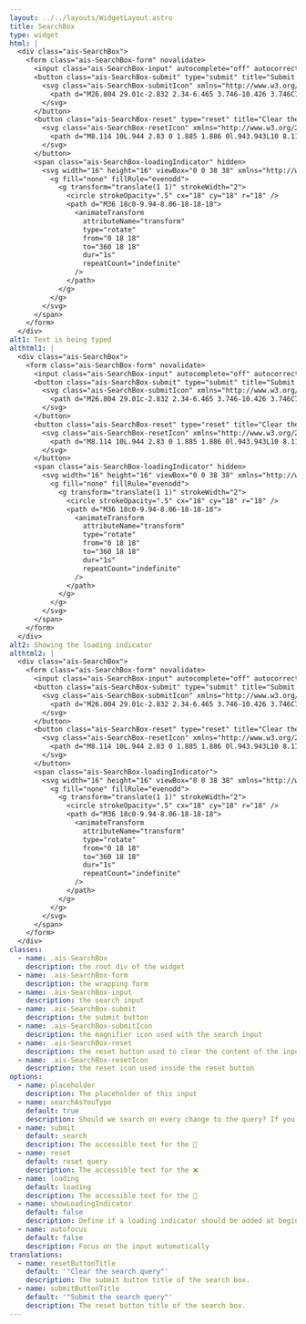 ```yaml
---
layout: ../../layouts/WidgetLayout.astro
title: SearchBox
type: widget
html: |
  <div class="ais-SearchBox">
    <form class="ais-SearchBox-form" novalidate>
      <input class="ais-SearchBox-input" autocomplete="off" autocorrect="off" autocapitalize="off" placeholder="Search for products" spellcheck="false" maxlength="512" type="search" value="" />
      <button class="ais-SearchBox-submit" type="submit" title="Submit the search query.">
        <svg class="ais-SearchBox-submitIcon" xmlns="http://www.w3.org/2000/svg" width="10" height="10" viewBox="0 0 40 40" aria-hidden="true">
          <path d="M26.804 29.01c-2.832 2.34-6.465 3.746-10.426 3.746C7.333 32.756 0 25.424 0 16.378 0 7.333 7.333 0 16.378 0c9.046 0 16.378 7.333 16.378 16.378 0 3.96-1.406 7.594-3.746 10.426l10.534 10.534c.607.607.61 1.59-.004 2.202-.61.61-1.597.61-2.202.004L26.804 29.01zm-10.426.627c7.323 0 13.26-5.936 13.26-13.26 0-7.32-5.937-13.257-13.26-13.257C9.056 3.12 3.12 9.056 3.12 16.378c0 7.323 5.936 13.26 13.258 13.26z"></path>
        </svg>
      </button>
      <button class="ais-SearchBox-reset" type="reset" title="Clear the search query." hidden>
        <svg class="ais-SearchBox-resetIcon" xmlns="http://www.w3.org/2000/svg" viewBox="0 0 20 20" width="10" height="10" aria-hidden="true">
          <path d="M8.114 10L.944 2.83 0 1.885 1.886 0l.943.943L10 8.113l7.17-7.17.944-.943L20 1.886l-.943.943-7.17 7.17 7.17 7.17.943.944L18.114 20l-.943-.943-7.17-7.17-7.17 7.17-.944.943L0 18.114l.943-.943L8.113 10z"></path>
        </svg>
      </button>
      <span class="ais-SearchBox-loadingIndicator" hidden>
        <svg width="16" height="16" viewBox="0 0 38 38" xmlns="http://www.w3.org/2000/svg" stroke="#444" class="ais-SearchBox-loadingIcon" aria-hidden="true">
          <g fill="none" fillRule="evenodd">
            <g transform="translate(1 1)" strokeWidth="2">
              <circle strokeOpacity=".5" cx="18" cy="18" r="18" />
              <path d="M36 18c0-9.94-8.06-18-18-18">
                <animateTransform
                  attributeName="transform"
                  type="rotate"
                  from="0 18 18"
                  to="360 18 18"
                  dur="1s"
                  repeatCount="indefinite"
                />
              </path>
            </g>
          </g>
        </svg>
      </span>
    </form>
  </div>
alt1: Text is being typed
althtml1: |
  <div class="ais-SearchBox">
    <form class="ais-SearchBox-form" novalidate>
      <input class="ais-SearchBox-input" autocomplete="off" autocorrect="off" autocapitalize="off" placeholder="Search for products" spellcheck="false" maxlength="512" type="search" value="Typing text..." />
      <button class="ais-SearchBox-submit" type="submit" title="Submit the search query.">
        <svg class="ais-SearchBox-submitIcon" xmlns="http://www.w3.org/2000/svg" width="10" height="10" viewBox="0 0 40 40" aria-hidden="true">
          <path d="M26.804 29.01c-2.832 2.34-6.465 3.746-10.426 3.746C7.333 32.756 0 25.424 0 16.378 0 7.333 7.333 0 16.378 0c9.046 0 16.378 7.333 16.378 16.378 0 3.96-1.406 7.594-3.746 10.426l10.534 10.534c.607.607.61 1.59-.004 2.202-.61.61-1.597.61-2.202.004L26.804 29.01zm-10.426.627c7.323 0 13.26-5.936 13.26-13.26 0-7.32-5.937-13.257-13.26-13.257C9.056 3.12 3.12 9.056 3.12 16.378c0 7.323 5.936 13.26 13.258 13.26z"></path>
        </svg>
      </button>
      <button class="ais-SearchBox-reset" type="reset" title="Clear the search query.">
        <svg class="ais-SearchBox-resetIcon" xmlns="http://www.w3.org/2000/svg" viewBox="0 0 20 20" width="10" height="10" aria-hidden="true">
          <path d="M8.114 10L.944 2.83 0 1.885 1.886 0l.943.943L10 8.113l7.17-7.17.944-.943L20 1.886l-.943.943-7.17 7.17 7.17 7.17.943.944L18.114 20l-.943-.943-7.17-7.17-7.17 7.17-.944.943L0 18.114l.943-.943L8.113 10z"></path>
        </svg>
      </button>
      <span class="ais-SearchBox-loadingIndicator" hidden>
        <svg width="16" height="16" viewBox="0 0 38 38" xmlns="http://www.w3.org/2000/svg" stroke="#444" class="ais-SearchBox-loadingIcon" aria-hidden="true">
          <g fill="none" fillRule="evenodd">
            <g transform="translate(1 1)" strokeWidth="2">
              <circle strokeOpacity=".5" cx="18" cy="18" r="18" />
              <path d="M36 18c0-9.94-8.06-18-18-18">
                <animateTransform
                  attributeName="transform"
                  type="rotate"
                  from="0 18 18"
                  to="360 18 18"
                  dur="1s"
                  repeatCount="indefinite"
                />
              </path>
            </g>
          </g>
        </svg>
      </span>
    </form>
  </div>
alt2: Showing the loading indicator
althtml2: |
  <div class="ais-SearchBox">
    <form class="ais-SearchBox-form" novalidate>
      <input class="ais-SearchBox-input" autocomplete="off" autocorrect="off" autocapitalize="off" placeholder="Search for products" spellcheck="false" maxlength="512" type="search" value="Typing text..." />
      <button class="ais-SearchBox-submit" type="submit" title="Submit the search query.">
        <svg class="ais-SearchBox-submitIcon" xmlns="http://www.w3.org/2000/svg" width="10" height="10" viewBox="0 0 40 40" aria-hidden="true">
          <path d="M26.804 29.01c-2.832 2.34-6.465 3.746-10.426 3.746C7.333 32.756 0 25.424 0 16.378 0 7.333 7.333 0 16.378 0c9.046 0 16.378 7.333 16.378 16.378 0 3.96-1.406 7.594-3.746 10.426l10.534 10.534c.607.607.61 1.59-.004 2.202-.61.61-1.597.61-2.202.004L26.804 29.01zm-10.426.627c7.323 0 13.26-5.936 13.26-13.26 0-7.32-5.937-13.257-13.26-13.257C9.056 3.12 3.12 9.056 3.12 16.378c0 7.323 5.936 13.26 13.258 13.26z"></path>
        </svg>
      </button>
      <button class="ais-SearchBox-reset" type="reset" title="Clear the search query." hidden>
        <svg class="ais-SearchBox-resetIcon" xmlns="http://www.w3.org/2000/svg" viewBox="0 0 20 20" width="10" height="10" aria-hidden="true">
          <path d="M8.114 10L.944 2.83 0 1.885 1.886 0l.943.943L10 8.113l7.17-7.17.944-.943L20 1.886l-.943.943-7.17 7.17 7.17 7.17.943.944L18.114 20l-.943-.943-7.17-7.17-7.17 7.17-.944.943L0 18.114l.943-.943L8.113 10z"></path>
        </svg>
      </button>
      <span class="ais-SearchBox-loadingIndicator">
        <svg width="16" height="16" viewBox="0 0 38 38" xmlns="http://www.w3.org/2000/svg" stroke="#444" class="ais-SearchBox-loadingIcon" aria-hidden="true">
          <g fill="none" fillRule="evenodd">
            <g transform="translate(1 1)" strokeWidth="2">
              <circle strokeOpacity=".5" cx="18" cy="18" r="18" />
              <path d="M36 18c0-9.94-8.06-18-18-18">
                <animateTransform
                  attributeName="transform"
                  type="rotate"
                  from="0 18 18"
                  to="360 18 18"
                  dur="1s"
                  repeatCount="indefinite"
                />
              </path>
            </g>
          </g>
        </svg>
      </span>
    </form>
  </div>
classes:
  - name: .ais-SearchBox
    description: the root div of the widget
  - name: .ais-SearchBox-form
    description: the wrapping form
  - name: .ais-SearchBox-input
    description: the search input
  - name: .ais-SearchBox-submit
    description: the submit button
  - name: .ais-SearchBox-submitIcon
    description: the magnifier icon used with the search input
  - name: .ais-SearchBox-reset
    description: the reset button used to clear the content of the input
  - name: .ais-SearchBox-resetIcon
    description: the reset icon used inside the reset button
options:
  - name: placeholder
    description: The placeholder of this input
  - name: searchAsYouType
    default: true
    description: Should we search on every change to the query? If you disable this option, new searches will only be triggered by clicking the search button or by pressing the enter key while the search box is focused.
  - name: submit
    default: search
    description: The accessible text for the 🔎
  - name: reset
    default: reset query
    description: The accessible text for the ❌
  - name: loading
    default: loading
    description: The accessible text for the 🔄
  - name: showLoadingIndicator
    default: false
    description: Define if a loading indicator should be added at beginning of the input to indicate that search is currently stalled.
  - name: autofocus
    default: false
    description: Focus on the input automatically
translations:
  - name: resetButtonTitle
    default: '"Clear the search query"'
    description: The submit button title of the search box.
  - name: submitButtonTitle
    default: '"Submit the search query"'
    description: The reset button title of the search box.
---
```

